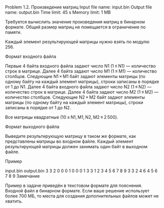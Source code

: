 Problem 1.2. Произведение матриц
Input file name: input.bin
Output file name: output.bin
Time limit: 45 s
Memory limit: 1 MB

Требуется вычислить значение произведения матриц в бинарном формате. Общий размер матриц не помещается в ограничение по памяти.

Каждый элемент результирующей матрицы нужно взять по модулю 256.

Формат входного файла

Первые 4 байта входного файла задают число N1 (1 ≤ N1) — количество строк в матрице. Далее 4 байта задают число M1 (1 ≤ M1) — количество столбцов. Следующие N1 × M1 байт задают элементы матрицы (по одному байту на каждый элемент матрицы), строки записаны в порядке от 1 до N1.
Далее 4 байта входного файла задают число N2 (1 ≤ N2) — количество строк в матрице. Далее 4 байта задают число M2 (1 ≤ M2) — количество столбцов. Следующие N2 × M2 байт задают элементы матрицы (по одному байту на каждый элемент матрицы), строки записаны в порядке от 1 до N2.

Все матрицы квадратные (10 ≤ N1, M1, N2, M2 ≤ 2 500).

Формат выходного файла

Выведите результирующую матрицу в таком же формате, как представлены матрицы во входном файле. Каждый элемент результирующей матрицы должен занимать один байт в выходном файле.

Пример

input.bin	output.bin
3 3 2 0 0 0 1 0 0 0 1 3 3 1 2 3 4 5 6 7 8 9
3 3 2 4 6 4 5 6 7 8 9
Замечание

Пример в задаче приведён в текстовом формате для пояснения. Входной файл в бинарном формате.
Если ваше решение использует более 700 МБ, то места для создания дополнительных файлов может не хватить.


